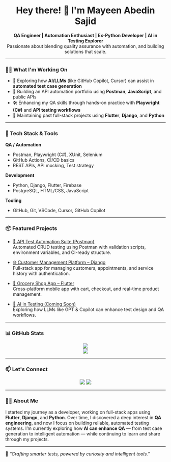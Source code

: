 <h1 align="center">Hey there! 👋 I'm Mayeen Abedin Sajid</h1>

<p align="center">
  <strong>QA Engineer | Automation Enthusiast | Ex-Python Developer | AI in Testing Explorer</strong><br>
  Passionate about blending quality assurance with automation, and building solutions that scale.
</p>

---

### 👨‍💻 What I'm Working On

- 🔬 Exploring how **AI/LLMs** (like GitHub Copilot, Cursor) can assist in **automated test case generation**
- 🧪 Building an API automation portfolio using **Postman**, **JavaScript**, and public APIs
- 🛠️ Enhancing my QA skills through hands-on practice with **Playwright (C#)** and **API testing workflows**
- 🧱 Maintaining past full-stack projects using **Flutter**, **Django**, and **Python**

---

### 🧰 Tech Stack & Tools

**QA / Automation**
- Postman, Playwright (C#), XUnit, Selenium
- GitHub Actions, CI/CD basics
- REST APIs, API mocking, Test strategy

**Development**
- Python, Django, Flutter, Firebase
- PostgreSQL, HTML/CSS, JavaScript

**Tooling**
- GitHub, Git, VSCode, Cursor, GitHub Copilot

---

### 📦 Featured Projects

- [🧪 API Test Automation Suite (Postman)](https://github.com/Mayeen4536/API-Test-Automation-Postman)  
  Automated CRUD testing using Postman with validation scripts, environment variables, and CI-ready structure.

- [🌐 Customer Management Platform – Django]([#](https://github.com/Mayeen4536/CustomerManagementSystem_CSE470))  
  Full-stack app for managing customers, appointments, and service history with authentication.

- [📱 Grocery Shop App – Flutter]([#](https://github.com/Mayeen4536/tarjida-app))  
  Cross-platform mobile app with cart, checkout, and real-time product management.

- [🧠 AI in Testing (Coming Soon)](#)  
  Exploring how LLMs like GPT & Copilot can enhance test design and QA workflows.

---

### 📊 GitHub Stats

<p align="center">
  <img src="https://github-readme-stats.vercel.app/api?username=Mayeen4536&show_icons=true&theme=radical" />
  <br />
  <img src="https://github-readme-streak-stats.herokuapp.com/?user=Mayeen4536&theme=radical" />
</p>

---

### 📫 Let's Connect

<p align="center">
  <a href="https://www.linkedin.com/in/mayeen-abedin-sajid/"><img src="https://img.shields.io/badge/LinkedIn-blue?style=for-the-badge&logo=linkedin" /></a>
  <a href="https://github.com/Mayeen4536"><img src="https://img.shields.io/badge/GitHub-black?style=for-the-badge&logo=github" /></a>
</p>

---

### 🧑‍💻 About Me

I started my journey as a developer, working on full-stack apps using **Flutter**, **Django**, and **Python**. Over time, I discovered a deep interest in **QA engineering**, and now I focus on building reliable, automated testing systems. I’m currently exploring how **AI can enhance QA** — from test case generation to intelligent automation — while continuing to learn and share through my projects.

---

📌 *“Crafting smarter tests, powered by curiosity and intelligent tools.”*



